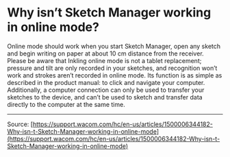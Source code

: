 # Why isn’t Sketch Manager working in online mode?

Online mode should work when you start Sketch Manager, open any sketch and begin writing on paper at about 10 cm distance from the receiver. Please be aware that Inkling online mode is not a tablet replacement; pressure and tilt are only recorded in your sketches, and recognition won’t work and strokes aren’t recorded in online mode. Its function is as simple as described in the product manual: to click and navigate your computer. Additionally, a computer connection can only be used to transfer your sketches to the device, and can’t be used to sketch and transfer data directly to the computer at the same time.

---
Source: [https://support.wacom.com/hc/en-us/articles/1500006344182-Why-isn-t-Sketch-Manager-working-in-online-mode](https://support.wacom.com/hc/en-us/articles/1500006344182-Why-isn-t-Sketch-Manager-working-in-online-mode)
